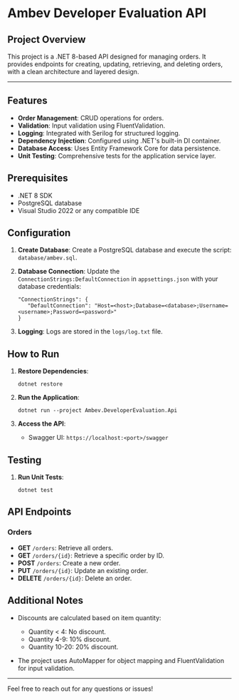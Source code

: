 # Ambev Developer Evaluation API

## Project Overview

This project is a .NET 8-based API designed for managing orders. It provides endpoints for creating, updating, retrieving, and deleting orders, with a clean architecture and layered design.

---

## Features

- **Order Management**: CRUD operations for orders.
- **Validation**: Input validation using FluentValidation.
- **Logging**: Integrated with Serilog for structured logging.
- **Dependency Injection**: Configured using .NET's built-in DI container.
- **Database Access**: Uses Entity Framework Core for data persistence.
- **Unit Testing**: Comprehensive tests for the application service layer.

## Prerequisites

- .NET 8 SDK
- PostgreSQL database
- Visual Studio 2022 or any compatible IDE

## Configuration

1. **Create Database**: Create a PostgreSQL database and execute the script: `database/ambev.sql`. 

2. **Database Connection**: Update the `ConnectionStrings:DefaultConnection` in `appsettings.json` with your database credentials:
   ```
   "ConnectionStrings": {
      "DefaultConnection": "Host=<host>;Database=<database>;Username=<username>;Password=<password>"
   }
   ```

2. **Logging**: Logs are stored in the `logs/log.txt` file.

## How to Run

1. **Restore Dependencies**:
   ```
   dotnet restore
   ```

2. **Run the Application**:
   ```
   dotnet run --project Ambev.DeveloperEvaluation.Api
   ```

4. **Access the API**:
   - Swagger UI: `https://localhost:<port>/swagger`

## Testing

1. **Run Unit Tests**:
   ```
   dotnet test
   ```

## API Endpoints

### Orders
- **GET** `/orders`: Retrieve all orders.
- **GET** `/orders/{id}`: Retrieve a specific order by ID.
- **POST** `/orders`: Create a new order.
- **PUT** `/orders/{id}`: Update an existing order.
- **DELETE** `/orders/{id}`: Delete an order.

## Additional Notes

- Discounts are calculated based on item quantity:
  - Quantity < 4: No discount.
  - Quantity 4-9: 10% discount.
  - Quantity 10-20: 20% discount.

- The project uses AutoMapper for object mapping and FluentValidation for input validation.

---

Feel free to reach out for any questions or issues!

